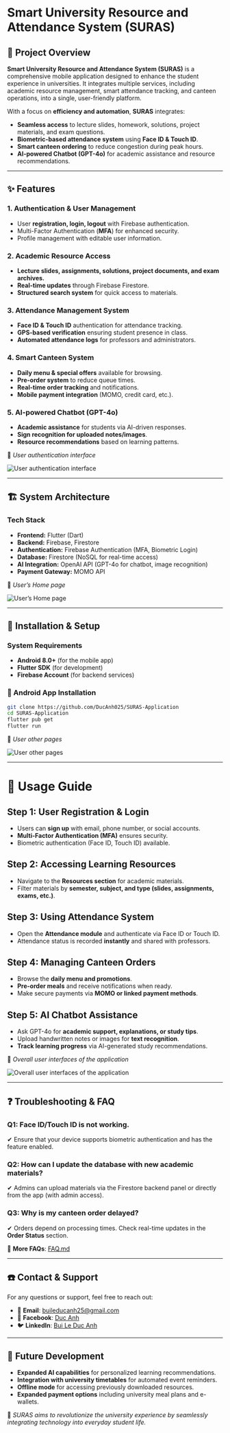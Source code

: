 # Smart University Resource and Attendance System (SURAS)

## 📱 Project Overview
**Smart University Resource and Attendance System (SURAS)** is a comprehensive mobile application designed to enhance the student experience in universities. It integrates multiple services, including academic resource management, smart attendance tracking, and canteen operations, into a single, user-friendly platform.

With a focus on **efficiency and automation**, **SURAS** integrates:
- **Seamless access** to lecture slides, homework, solutions, project materials, and exam questions.
- **Biometric-based attendance system** using **Face ID & Touch ID**.
- **Smart canteen ordering** to reduce congestion during peak hours.
- **AI-powered Chatbot (GPT-4o)** for academic assistance and resource recommendations.

---

## ✨ Features
### **1. Authentication & User Management**
- User **registration, login, logout** with Firebase authentication.
- Multi-Factor Authentication (**MFA**) for enhanced security.
- Profile management with editable user information.

### **2. Academic Resource Access**
- **Lecture slides, assignments, solutions, project documents, and exam archives.**
- **Real-time updates** through Firebase Firestore.
- **Structured search system** for quick access to materials.

### **3. Attendance Management System**
- **Face ID & Touch ID** authentication for attendance tracking.
- **GPS-based verification** ensuring student presence in class.
- **Automated attendance logs** for professors and administrators.

### **4. Smart Canteen System**
- **Daily menu & special offers** available for browsing.
- **Pre-order system** to reduce queue times.
- **Real-time order tracking** and notifications.
- **Mobile payment integration** (MOMO, credit card, etc.).

### **5. AI-powered Chatbot (GPT-4o)**
- **Academic assistance** for students via AI-driven responses.
- **Sign recognition for uploaded notes/images**.
- **Resource recommendations** based on learning patterns.

 📌 *User authentication interface*
 
![User authentication interface](https://github.com/DucAnh025/University-Resources-Application/blob/main/App%20interfaces/app%20001.png?raw=true)

---

## 🏗 System Architecture
### **Tech Stack**
- **Frontend:** Flutter (Dart)
- **Backend:** Firebase, Firestore
- **Authentication:** Firebase Authentication (MFA, Biometric Login)
- **Database:** Firestore (NoSQL for real-time access)
- **AI Integration:** OpenAI API (GPT-4o for chatbot, image recognition)
- **Payment Gateway:** MOMO API

 📌 *User’s Home page*
 
![User’s Home page](https://github.com/DucAnh025/University-Resources-Application/blob/main/App%20interfaces/app%20002.png?raw=true)


---

## 🚀 Installation & Setup

### **System Requirements**
- **Android 8.0+** (for the mobile app)
- **Flutter SDK** (for development)
- **Firebase Account** (for backend services)

### **📱 Android App Installation**
```bash
git clone https://github.com/DucAnh025/SURAS-Application
cd SURAS-Application
flutter pub get
flutter run
```

 📌 *User other pages*
 
![User other pages](https://github.com/DucAnh025/University-Resources-Application/blob/main/App%20interfaces/app%20003.png?raw=true)

---

# 📖 Usage Guide

## Step 1: User Registration & Login
- Users can **sign up** with email, phone number, or social accounts.
- **Multi-Factor Authentication (MFA)** ensures security.
- Biometric authentication (Face ID, Touch ID) available.

## Step 2: Accessing Learning Resources
- Navigate to the **Resources section** for academic materials.
- Filter materials by **semester, subject, and type (slides, assignments, exams, etc.)**.

## Step 3: Using Attendance System
- Open the **Attendance module** and authenticate via Face ID or Touch ID.
- Attendance status is recorded **instantly** and shared with professors.

## Step 4: Managing Canteen Orders
- Browse the **daily menu and promotions**.
- **Pre-order meals** and receive notifications when ready.
- Make secure payments via **MOMO or linked payment methods**.

## Step 5: AI Chatbot Assistance
- Ask GPT-4o for **academic support, explanations, or study tips**.
- Upload handwritten notes or images for **text recognition**.
- **Track learning progress** via AI-generated study recommendations.


 📌 *Overall user interfaces of the application*
 
![Overall user interfaces of the application](https://github.com/DucAnh025/University-Resources-Application/blob/main/App%20interfaces/app000.png?raw=true)


---

## ❓ Troubleshooting & FAQ

### Q1: Face ID/Touch ID is not working.
✔ Ensure that your device supports biometric authentication and has the feature enabled.

### Q2: How can I update the database with new academic materials?
✔ Admins can upload materials via the Firestore backend panel or directly from the app (with admin access).

### Q3: Why is my canteen order delayed?
✔ Orders depend on processing times. Check real-time updates in the **Order Status** section.

📌 **More FAQs**: [FAQ.md](https://github.com/DucAnh025)

---

## ☎️ Contact & Support

For any questions or support, feel free to reach out:

- 📧 **Email**: [buileducanh25@gmail.com](mailto:buileducanh25@gmail.com)  
- 💬 **Facebook**: [Duc Anh](https://www.facebook.com/ducanh.buile.56/)  
- 🐦 **LinkedIn**: [Bui Le Duc Anh](www.linkedin.com/in/buileducanh2505)  

---

## 📌 Future Development
- **Expanded AI capabilities** for personalized learning recommendations.
- **Integration with university timetables** for automated event reminders.
- **Offline mode** for accessing previously downloaded resources.
- **Expanded payment options** including university meal plans and e-wallets.

🚀 *SURAS aims to revolutionize the university experience by seamlessly integrating technology into everyday student life.*
